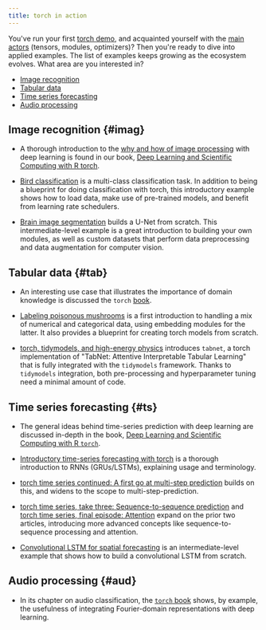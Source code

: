 ```yaml
---
title: torch in action
---
```


You've run your first [torch demo](/start/), and acquainted yourself with the [main actors](/technical/) (tensors, modules, optimizers)? Then you're ready to dive into applied examples. The list of examples keeps growing as the ecosystem evolves. What area are you interested in?

-   [Image recognition](#imag)
-   [Tabular data](#tab)
-   [Time series forecasting](#ts)
-   [Audio processing](#aud)

## Image recognition {#imag}

-   A thorough introduction to the [why and how of image processing](https://skeydan.github.io/Deep-Learning-and-Scientific-Computing-with-R-torch/image_classification_1.html) with deep learning is found in our book, [Deep Learning and Scientific Computing with R torch](https://skeydan.github.io/Deep-Learning-and-Scientific-Computing-with-R-torch).

-   [Bird classification](https://blogs.rstudio.com/ai/posts/2020-10-19-torch-image-classification/) is a multi-class classification task. In addition to being a blueprint for doing classification with torch, this introductory example shows how to load data, make use of pre-trained models, and benefit from learning rate schedulers.

-   [Brain image segmentation](https://blogs.rstudio.com/ai/posts/2020-11-30-torch-brain-segmentation/) builds a U-Net from scratch. This intermediate-level example is a great introduction to building your own modules, as well as custom datasets that perform data preprocessing and data augmentation for computer vision.

## Tabular data {#tab}

-   An interesting use case that illustrates the importance of domain knowledge is discussed the `torch` [book](https://skeydan.github.io/Deep-Learning-and-Scientific-Computing-with-R-torch/tabular_data.html).

-   [Labeling poisonous mushrooms](https://blogs.rstudio.com/ai/posts/2020-11-03-torch-tabular/) is a first introduction to handling a mix of numerical and categorical data, using embedding modules for the latter. It also provides a blueprint for creating torch models from scratch.

-   [torch, tidymodels, and high-energy physics](https://blogs.rstudio.com/ai/posts/2021-02-11-tabnet/) introduces `tabnet`, a torch implementation of "TabNet: Attentive Interpretable Tabular Learning" that is fully integrated with the `tidymodels` framework. Thanks to `tidymodels` integration, both pre-processing and hyperparameter tuning need a minimal amount of code.

## Time series forecasting {#ts}

-   The general ideas behind time-series prediction with deep learning are discussed in-depth in the book, [Deep Learning and Scientific Computing with R `torch`](https://skeydan.github.io/Deep-Learning-and-Scientific-Computing-with-R-torch/time_series.html).


-   [Introductory time-series forecasting with torch](https://blogs.rstudio.com/ai/posts/2021-03-10-forecasting-time-series-with-torch_1/) is a thorough introduction to RNNs (GRUs/LSTMs), explaining usage and terminology.

- [torch time series continued: A first go at multi-step prediction](https://blogs.rstudio.com/ai/posts/2021-03-11-forecasting-time-series-with-torch_2/) builds on this, and widens to the scope to multi-step-prediction.

-   [torch time series, take three: Sequence-to-sequence prediction](https://blogs.rstudio.com/ai/posts/2021-03-16-forecasting-time-series-with-torch_3/) and [torch time series, final episode: Attention](https://blogs.rstudio.com/ai/posts/2021-03-19-forecasting-time-series-with-torch_4/) expand on the prior two articles, introducing more advanced concepts like sequence-to-sequence processing and attention.

-   [Convolutional LSTM for spatial forecasting](https://blogs.rstudio.com/ai/posts/2020-12-17-torch-convlstm/) is an intermediate-level example that shows how to build a convolutional LSTM from scratch.

## Audio processing {#aud}

-   In its chapter on audio classification, the [`torch` book](https://skeydan.github.io/Deep-Learning-and-Scientific-Computing-with-R-torch/audio_classification.html) shows, by example, the usefulness of integrating Fourier-domain representations with deep learning.
